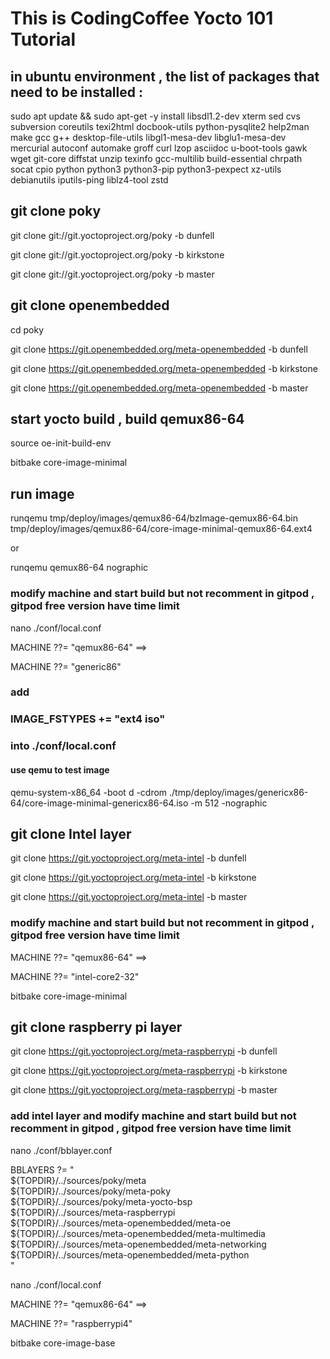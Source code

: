 #  This is CodingCoffee Yocto 101 Tutorial

##  in ubuntu environment , the list of packages that need to be installed :

sudo apt update && sudo apt-get -y install libsdl1.2-dev xterm sed cvs subversion coreutils texi2html docbook-utils python-pysqlite2 help2man make gcc g++ desktop-file-utils libgl1-mesa-dev libglu1-mesa-dev mercurial autoconf automake groff curl lzop asciidoc u-boot-tools gawk wget git-core diffstat unzip texinfo gcc-multilib build-essential chrpath socat cpio python python3 python3-pip python3-pexpect xz-utils debianutils iputils-ping liblz4-tool zstd


##  git clone poky

git clone git://git.yoctoproject.org/poky -b dunfell

git clone git://git.yoctoproject.org/poky -b kirkstone

git clone git://git.yoctoproject.org/poky -b master


## git clone openembedded 

cd poky 

git clone https://git.openembedded.org/meta-openembedded -b dunfell

git clone https://git.openembedded.org/meta-openembedded -b kirkstone

git clone https://git.openembedded.org/meta-openembedded -b master


##  start yocto build , build qemux86-64
source oe-init-build-env

bitbake core-image-minimal   

##  run image 
runqemu tmp/deploy/images/qemux86-64/bzImage-qemux86-64.bin tmp/deploy/images/qemux86-64/core-image-minimal-qemux86-64.ext4

or 

runqemu qemux86-64 nographic

###  modify machine and start build but not recomment in gitpod , gitpod free version have time limit 

nano ./conf/local.conf 

MACHINE ??= "qemux86-64"  ==>

MACHINE ??= "generic86"

### add 
### IMAGE_FSTYPES += "ext4 iso"  
### into ./conf/local.conf

####  use qemu to test image 

qemu-system-x86_64 -boot d -cdrom ./tmp/deploy/images/genericx86-64/core-image-minimal-genericx86-64.iso -m 512 -nographic

##  git clone Intel layer 

git clone https://git.yoctoproject.org/meta-intel -b dunfell

git clone https://git.yoctoproject.org/meta-intel -b kirkstone

git clone https://git.yoctoproject.org/meta-intel -b master

###  modify machine and start build but not recomment in gitpod , gitpod free version have time limit 

MACHINE ??= "qemux86-64"  ==>

MACHINE ??= "intel-core2-32"

bitbake core-image-minimal

##  git clone raspberry pi layer 

git clone https://git.yoctoproject.org/meta-raspberrypi -b dunfell

git clone https://git.yoctoproject.org/meta-raspberrypi -b kirkstone

git clone https://git.yoctoproject.org/meta-raspberrypi -b master

###  add intel layer and modify machine and start build but not recomment in gitpod , gitpod free version have time limit 

nano ./conf/bblayer.conf 

BBLAYERS ?= " \
  ${TOPDIR}/../sources/poky/meta \
  ${TOPDIR}/../sources/poky/meta-poky \
  ${TOPDIR}/../sources/poky/meta-yocto-bsp \
  ${TOPDIR}/../sources/meta-raspberrypi \
  ${TOPDIR}/../sources/meta-openembedded/meta-oe \
  ${TOPDIR}/../sources/meta-openembedded/meta-multimedia \
  ${TOPDIR}/../sources/meta-openembedded/meta-networking \
  ${TOPDIR}/../sources/meta-openembedded/meta-python \
  "

nano ./conf/local.conf 

MACHINE ??= "qemux86-64"  ==>

MACHINE ??= "raspberrypi4"

bitbake core-image-base

